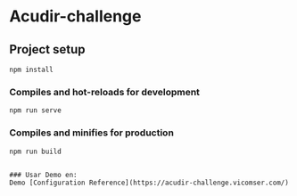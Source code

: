 # Acudir-challenge

## Project setup
```
npm install
```

### Compiles and hot-reloads for development
```
npm run serve
```

### Compiles and minifies for production
```
npm run build


### Usar Demo en:
Demo [Configuration Reference](https://acudir-challenge.vicomser.com/)
```

